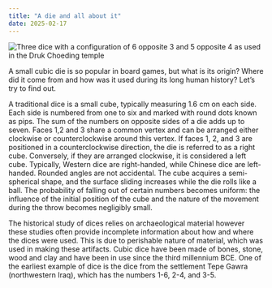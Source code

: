 ```yaml
---
title: "A die and all about it"
date: 2025-02-17
---
```

![Three dice with a configuration of 6 opposite 3 and 5 opposite 4 as used in the Druk Choeding temple](https://journals.openedition.org/kentron/docannexe/image/2777/img-3-small580.jpg)

A small cubic die is so popular in board games, but what is its origin? Where did it come from and how was it used during its long human history? Let’s try to find out.

A traditional dice is a small cube, typically measuring 1.6 cm on each side. Each side is numbered from one to six and marked with round dots known as pips. The sum of the numbers on opposite sides of a die adds up to seven. Faces 1,2 and 3 share a common vertex and can be arranged either clockwise or counterclockwise around this vertex. If faces 1, 2, and 3 are positioned in a counterclockwise direction, the die is referred to as a right cube. Conversely, if they are arranged clockwise, it is considered a left cube. Typically, Western dice are right-handed, while Chinese dice are left-handed. Rounded angles are not accidental. The cube acquires a semi-spherical shape, and the surface sliding increases while the die rolls like a ball. The probability of falling out of certain numbers becomes uniform: the influence of the initial position of the cube and the nature of the movement during the throw becomes negligibly small.

The historical study of dices relies on archaeological material however these studies often provide incomplete information about how and where the dices were used. This is due to perishable nature of material, which was used in making these artifacts. Cubic dice have been made of bones, stone, wood and clay and have been in use since the third millennium BCE. One of the earliest example of dice is the dice from the settlement Tepe Gawra (northwestern Iraq), which has the numbers 1-6, 2-4, and 3-5.
